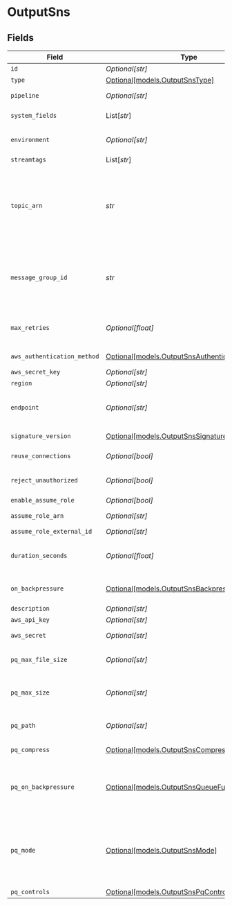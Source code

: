 # OutputSns


## Fields

| Field                                                                                                                                                                                                                                                                                                                                                                                     | Type                                                                                                                                                                                                                                                                                                                                                                                      | Required                                                                                                                                                                                                                                                                                                                                                                                  | Description                                                                                                                                                                                                                                                                                                                                                                               |
| ----------------------------------------------------------------------------------------------------------------------------------------------------------------------------------------------------------------------------------------------------------------------------------------------------------------------------------------------------------------------------------------- | ----------------------------------------------------------------------------------------------------------------------------------------------------------------------------------------------------------------------------------------------------------------------------------------------------------------------------------------------------------------------------------------- | ----------------------------------------------------------------------------------------------------------------------------------------------------------------------------------------------------------------------------------------------------------------------------------------------------------------------------------------------------------------------------------------- | ----------------------------------------------------------------------------------------------------------------------------------------------------------------------------------------------------------------------------------------------------------------------------------------------------------------------------------------------------------------------------------------- |
| `id`                                                                                                                                                                                                                                                                                                                                                                                      | *Optional[str]*                                                                                                                                                                                                                                                                                                                                                                           | :heavy_minus_sign:                                                                                                                                                                                                                                                                                                                                                                        | Unique ID for this output                                                                                                                                                                                                                                                                                                                                                                 |
| `type`                                                                                                                                                                                                                                                                                                                                                                                    | [Optional[models.OutputSnsType]](../models/outputsnstype.md)                                                                                                                                                                                                                                                                                                                              | :heavy_minus_sign:                                                                                                                                                                                                                                                                                                                                                                        | N/A                                                                                                                                                                                                                                                                                                                                                                                       |
| `pipeline`                                                                                                                                                                                                                                                                                                                                                                                | *Optional[str]*                                                                                                                                                                                                                                                                                                                                                                           | :heavy_minus_sign:                                                                                                                                                                                                                                                                                                                                                                        | Pipeline to process data before sending out to this output                                                                                                                                                                                                                                                                                                                                |
| `system_fields`                                                                                                                                                                                                                                                                                                                                                                           | List[*str*]                                                                                                                                                                                                                                                                                                                                                                               | :heavy_minus_sign:                                                                                                                                                                                                                                                                                                                                                                        | Fields to automatically add to events, such as cribl_pipe. Supports wildcards.                                                                                                                                                                                                                                                                                                            |
| `environment`                                                                                                                                                                                                                                                                                                                                                                             | *Optional[str]*                                                                                                                                                                                                                                                                                                                                                                           | :heavy_minus_sign:                                                                                                                                                                                                                                                                                                                                                                        | Optionally, enable this config only on a specified Git branch. If empty, will be enabled everywhere.                                                                                                                                                                                                                                                                                      |
| `streamtags`                                                                                                                                                                                                                                                                                                                                                                              | List[*str*]                                                                                                                                                                                                                                                                                                                                                                               | :heavy_minus_sign:                                                                                                                                                                                                                                                                                                                                                                        | Tags for filtering and grouping in @{product}                                                                                                                                                                                                                                                                                                                                             |
| `topic_arn`                                                                                                                                                                                                                                                                                                                                                                               | *str*                                                                                                                                                                                                                                                                                                                                                                                     | :heavy_check_mark:                                                                                                                                                                                                                                                                                                                                                                        | The ARN of the SNS topic to send events to. When a non-AWS URL is specified, format must be: '{url}/myQueueName'. E.g., 'https://host:port/myQueueName'. Must be a JavaScript expression (which can evaluate to a constant value), enclosed in quotes or backticks. Can be evaluated only at init time. E.g., referencing a Global Variable: `https://host:port/myQueue-${C.vars.myVar}`. |
| `message_group_id`                                                                                                                                                                                                                                                                                                                                                                        | *str*                                                                                                                                                                                                                                                                                                                                                                                     | :heavy_check_mark:                                                                                                                                                                                                                                                                                                                                                                        | Messages in the same group are processed in a FIFO manner. Must be a JavaScript expression (which can evaluate to a constant value), enclosed in quotes or backticks. Can be evaluated only at init time. Example referencing a Global Variable: `https://host:port/myQueue-${C.vars.myVar}`.                                                                                             |
| `max_retries`                                                                                                                                                                                                                                                                                                                                                                             | *Optional[float]*                                                                                                                                                                                                                                                                                                                                                                         | :heavy_minus_sign:                                                                                                                                                                                                                                                                                                                                                                        | Maximum number of retries before the output returns an error. Note that not all errors are retryable. The retries use an exponential backoff policy.                                                                                                                                                                                                                                      |
| `aws_authentication_method`                                                                                                                                                                                                                                                                                                                                                               | [Optional[models.OutputSnsAuthenticationMethod]](../models/outputsnsauthenticationmethod.md)                                                                                                                                                                                                                                                                                              | :heavy_minus_sign:                                                                                                                                                                                                                                                                                                                                                                        | AWS authentication method. Choose Auto to use IAM roles.                                                                                                                                                                                                                                                                                                                                  |
| `aws_secret_key`                                                                                                                                                                                                                                                                                                                                                                          | *Optional[str]*                                                                                                                                                                                                                                                                                                                                                                           | :heavy_minus_sign:                                                                                                                                                                                                                                                                                                                                                                        | N/A                                                                                                                                                                                                                                                                                                                                                                                       |
| `region`                                                                                                                                                                                                                                                                                                                                                                                  | *Optional[str]*                                                                                                                                                                                                                                                                                                                                                                           | :heavy_minus_sign:                                                                                                                                                                                                                                                                                                                                                                        | Region where the SNS is located                                                                                                                                                                                                                                                                                                                                                           |
| `endpoint`                                                                                                                                                                                                                                                                                                                                                                                | *Optional[str]*                                                                                                                                                                                                                                                                                                                                                                           | :heavy_minus_sign:                                                                                                                                                                                                                                                                                                                                                                        | SNS service endpoint. If empty, defaults to the AWS Region-specific endpoint. Otherwise, it must point to SNS-compatible endpoint.                                                                                                                                                                                                                                                        |
| `signature_version`                                                                                                                                                                                                                                                                                                                                                                       | [Optional[models.OutputSnsSignatureVersion]](../models/outputsnssignatureversion.md)                                                                                                                                                                                                                                                                                                      | :heavy_minus_sign:                                                                                                                                                                                                                                                                                                                                                                        | Signature version to use for signing SNS requests                                                                                                                                                                                                                                                                                                                                         |
| `reuse_connections`                                                                                                                                                                                                                                                                                                                                                                       | *Optional[bool]*                                                                                                                                                                                                                                                                                                                                                                          | :heavy_minus_sign:                                                                                                                                                                                                                                                                                                                                                                        | Reuse connections between requests, which can improve performance                                                                                                                                                                                                                                                                                                                         |
| `reject_unauthorized`                                                                                                                                                                                                                                                                                                                                                                     | *Optional[bool]*                                                                                                                                                                                                                                                                                                                                                                          | :heavy_minus_sign:                                                                                                                                                                                                                                                                                                                                                                        | Reject certificates that cannot be verified against a valid CA, such as self-signed certificates                                                                                                                                                                                                                                                                                          |
| `enable_assume_role`                                                                                                                                                                                                                                                                                                                                                                      | *Optional[bool]*                                                                                                                                                                                                                                                                                                                                                                          | :heavy_minus_sign:                                                                                                                                                                                                                                                                                                                                                                        | Use Assume Role credentials to access SNS                                                                                                                                                                                                                                                                                                                                                 |
| `assume_role_arn`                                                                                                                                                                                                                                                                                                                                                                         | *Optional[str]*                                                                                                                                                                                                                                                                                                                                                                           | :heavy_minus_sign:                                                                                                                                                                                                                                                                                                                                                                        | Amazon Resource Name (ARN) of the role to assume                                                                                                                                                                                                                                                                                                                                          |
| `assume_role_external_id`                                                                                                                                                                                                                                                                                                                                                                 | *Optional[str]*                                                                                                                                                                                                                                                                                                                                                                           | :heavy_minus_sign:                                                                                                                                                                                                                                                                                                                                                                        | External ID to use when assuming role                                                                                                                                                                                                                                                                                                                                                     |
| `duration_seconds`                                                                                                                                                                                                                                                                                                                                                                        | *Optional[float]*                                                                                                                                                                                                                                                                                                                                                                         | :heavy_minus_sign:                                                                                                                                                                                                                                                                                                                                                                        | Duration of the assumed role's session, in seconds. Minimum is 900 (15 minutes), default is 3600 (1 hour), and maximum is 43200 (12 hours).                                                                                                                                                                                                                                               |
| `on_backpressure`                                                                                                                                                                                                                                                                                                                                                                         | [Optional[models.OutputSnsBackpressureBehavior]](../models/outputsnsbackpressurebehavior.md)                                                                                                                                                                                                                                                                                              | :heavy_minus_sign:                                                                                                                                                                                                                                                                                                                                                                        | Whether to block, drop, or queue events when all receivers are exerting backpressure.                                                                                                                                                                                                                                                                                                     |
| `description`                                                                                                                                                                                                                                                                                                                                                                             | *Optional[str]*                                                                                                                                                                                                                                                                                                                                                                           | :heavy_minus_sign:                                                                                                                                                                                                                                                                                                                                                                        | N/A                                                                                                                                                                                                                                                                                                                                                                                       |
| `aws_api_key`                                                                                                                                                                                                                                                                                                                                                                             | *Optional[str]*                                                                                                                                                                                                                                                                                                                                                                           | :heavy_minus_sign:                                                                                                                                                                                                                                                                                                                                                                        | N/A                                                                                                                                                                                                                                                                                                                                                                                       |
| `aws_secret`                                                                                                                                                                                                                                                                                                                                                                              | *Optional[str]*                                                                                                                                                                                                                                                                                                                                                                           | :heavy_minus_sign:                                                                                                                                                                                                                                                                                                                                                                        | Select or create a stored secret that references your access key and secret key                                                                                                                                                                                                                                                                                                           |
| `pq_max_file_size`                                                                                                                                                                                                                                                                                                                                                                        | *Optional[str]*                                                                                                                                                                                                                                                                                                                                                                           | :heavy_minus_sign:                                                                                                                                                                                                                                                                                                                                                                        | The maximum size to store in each queue file before closing and optionally compressing (KB, MB, etc.).                                                                                                                                                                                                                                                                                    |
| `pq_max_size`                                                                                                                                                                                                                                                                                                                                                                             | *Optional[str]*                                                                                                                                                                                                                                                                                                                                                                           | :heavy_minus_sign:                                                                                                                                                                                                                                                                                                                                                                        | The maximum disk space that the queue can consume (as an average per Worker Process) before queueing stops. Enter a numeral with units of KB, MB, etc.                                                                                                                                                                                                                                    |
| `pq_path`                                                                                                                                                                                                                                                                                                                                                                                 | *Optional[str]*                                                                                                                                                                                                                                                                                                                                                                           | :heavy_minus_sign:                                                                                                                                                                                                                                                                                                                                                                        | The location for the persistent queue files. To this field's value, the system will append: /<worker-id>/<output-id>.                                                                                                                                                                                                                                                                     |
| `pq_compress`                                                                                                                                                                                                                                                                                                                                                                             | [Optional[models.OutputSnsCompression]](../models/outputsnscompression.md)                                                                                                                                                                                                                                                                                                                | :heavy_minus_sign:                                                                                                                                                                                                                                                                                                                                                                        | Codec to use to compress the persisted data.                                                                                                                                                                                                                                                                                                                                              |
| `pq_on_backpressure`                                                                                                                                                                                                                                                                                                                                                                      | [Optional[models.OutputSnsQueueFullBehavior]](../models/outputsnsqueuefullbehavior.md)                                                                                                                                                                                                                                                                                                    | :heavy_minus_sign:                                                                                                                                                                                                                                                                                                                                                                        | Whether to block or drop events when the queue is exerting backpressure (full capacity or low disk). 'Block' is the same behavior as non-PQ blocking. 'Drop new data' throws away incoming data, while leaving the contents of the PQ unchanged.                                                                                                                                          |
| `pq_mode`                                                                                                                                                                                                                                                                                                                                                                                 | [Optional[models.OutputSnsMode]](../models/outputsnsmode.md)                                                                                                                                                                                                                                                                                                                              | :heavy_minus_sign:                                                                                                                                                                                                                                                                                                                                                                        | In Error mode, PQ writes events to the filesystem only when it detects a non-retryable Destination error. In Backpressure mode, PQ writes events to the filesystem when it detects backpressure from the Destination or when there are non-retryable Destination errors. In Always On mode, PQ always writes events to the filesystem.                                                    |
| `pq_controls`                                                                                                                                                                                                                                                                                                                                                                             | [Optional[models.OutputSnsPqControls]](../models/outputsnspqcontrols.md)                                                                                                                                                                                                                                                                                                                  | :heavy_minus_sign:                                                                                                                                                                                                                                                                                                                                                                        | N/A                                                                                                                                                                                                                                                                                                                                                                                       |
